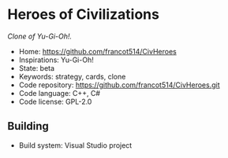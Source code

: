 # Heroes of Civilizations

_Clone of Yu-Gi-Oh!._

- Home: https://github.com/francot514/CivHeroes
- Inspirations: Yu-Gi-Oh!
- State: beta
- Keywords: strategy, cards, clone
- Code repository: https://github.com/francot514/CivHeroes.git
- Code language: C++, C#
- Code license: GPL-2.0

## Building

- Build system: Visual Studio project
